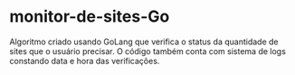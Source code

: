 # monitor-de-sites-Go
Algoritmo criado usando GoLang que verifica o status da quantidade de sites que o usuário precisar. 
O código também conta com sistema de logs constando data e hora das verificações.
